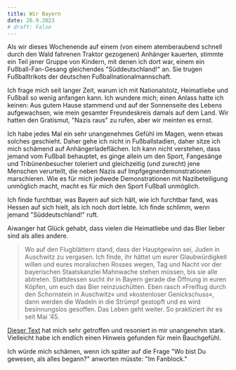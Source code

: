 ```yaml
---
title: Wir Bayern
date: 26.9.2023
# draft: False
---
```


Als wir dieses Wochenende auf einem (von einem atemberaubend schnell durch den
Wald fahrenen Traktor gezogenen) Anhänger kauerten, stimmte ein Teil jener
Gruppe von Kindern, mit denen ich dort war, einem ein Fußball-Fan-Gesang
gleichendes "Süddeutschland!" an. Sie trugen Fußballtrikots der deutschen
Fußballnationalmannschaft.

Ich frage mich seit langer Zeit, warum ich mit Nationalstolz, Heimatliebe und
Fußball so wenig anfangen kann. Ich wundere mich; einen Anlass hatte ich keinen:
Aus gutem Hause stammend und auf der Sonnenseite des Lebens aufgewachsen, wie
mein gesamter Freundeskreis damals auf dem Land. Wir hatten den Gratismut,
"Nazis raus" zu rufen, aber wir meinten es ernst.

Ich habe jedes Mal ein sehr unangenehmes Gefühl im Magen, wenn etwas solches
geschieht. Daher gehe ich nicht in Fußballstadien, daher sitze ich mich schämend
auf Anhängerladeflächen. Ich kann nicht verstehen, dass jemand vom Fußball
behauptet, es ginge allein um den Sport, Fangesänge und Tribünenbesucher
toleriert und gleichzeitig (und zurecht) jene Menschen verurteilt, die neben
Nazis auf Impfgegnerdemonstrationen marschieren. Wie es für mich jedwede
Demonstrationen mit Nazibeteiligung unmöglich macht, macht es für mich den Sport
Fußball unmöglich.

Ich finde furchtbar, was Bayern auf sich hält, wie ich furchtbar fand, was
Hessen auf sich hielt, als ich noch dort lebte.
Ich finde schlimm, wenn jemand "Süddeutschland!" ruft.

Aiwanger hat Glück gehabt, dass vielen die Heimatliebe und das Bier lieber sind
als alles andere.

> Wo auf den Flugblättern stand, dass der Hauptgewinn sei, Juden in Auschwitz zu
> vergasen. Ich finde, ihr hättet um eurer Glaubwürdigkeit willen und eures
> moralischen Rosses wegen, Tag und Nacht vor der bayerischen Staatskanzlei
> Mahnwache stehen müssen, bis sie alle abtreten. Stattdessen sucht ihr in
> Bayern gerade die Öffnung in euren Köpfen, um euch das Bier reinzuschütten.
> Eben rasch »Freiflug durch den Schornstein in Auschwitz« und »kostenloser
> Genickschuss«, dann werden die Wadeln in die Strümpf gestopft und es wird
> besinnungslos gesoffen. Das Leben geht weiter. So praktiziert ihr es seit Mai
> ’45.

[Dieser Text](https://kolumne.gorki.de/kolumne-135/) hat mich sehr getroffen und
resoniert in mir unangenehm stark. Vielleicht habe ich endlich einen Hinweis
gefunden für mein Bauchgefühl.

Ich würde mich schämen, wenn ich später auf die Frage "Wo bist Du gewesen, als
alles begann?" anworten müsste: "Im Fanblock."
